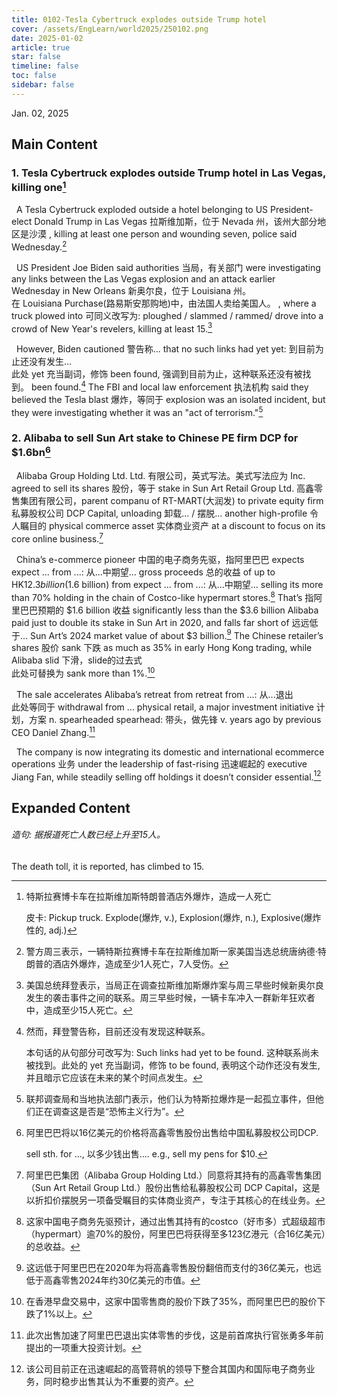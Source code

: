 ```yaml
---
title: 0102-Tesla Cybertruck explodes outside Trump hotel
cover: /assets/EngLearn/world2025/250102.png
date: 2025-01-02
article: true
star: false
timeline: false
toc: false
sidebar: false
---
```

Jan. 02, 2025
<!-- more -->

## Main Content

### 1. Tesla Cybertruck explodes outside Trump hotel in Las Vegas, killing one[^title]

&nbsp; A Tesla Cybertruck exploded outside a hotel belonging to US President-elect Donald Trump in 
<span class="hover-note">
Las Vegas
<span class="hover-content">
拉斯维加斯，位于 Nevada 州，该州大部分地区是沙漠
</span></span>
, killing at least one person and wounding seven, police said Wednesday.[^s1]


&nbsp; US President Joe Biden said 
<span class="hover-note">
authorities
<span class="hover-content">
当局，有关部门
</span></span>
 were investigating any links between the Las Vegas explosion and an attack earlier Wednesday in 
<span class="hover-note">
New Orleans
<span class="hover-content">
新奥尔良，位于 Louisiana 州。<br>
在 Louisiana Purchase(路易斯安那购地)中，由法国人卖给美国人。
</span></span>
, where a truck 
 <span class="hover-note">
 plowed into
<span class="hover-content">
可同义改写为: ploughed / slammed / rammed/ drove into
</span></span>
 a crowd of New Year's revelers, killing at least 15.[^s2]

&nbsp; However, Biden 
 <span class="hover-note">
 cautioned
<span class="hover-content">
警告称...
</span></span>
  that no such links had 
 <span class="hover-note">
 yet
<span class="hover-content">
yet: 到目前为止还没有发生... <br>
此处 yet 充当副词，修饰 been found, 强调到目前为止，这种联系还没有被找到。
</span></span>
 been found.[^s3] The FBI and local 
 <span class="hover-note">
 law enforcement
<span class="hover-content">
执法机构
 </span></span>
  said they believed the Tesla 
 <span class="hover-note">
 blast
<span class="hover-content">
爆炸，等同于 explosion
 </span></span>
 was an isolated incident, but they were investigating whether it was an "act of terrorism."[^s4]


### 2. Alibaba to sell Sun Art stake to Chinese PE firm DCP for $1.6bn[^title2]

&nbsp; Alibaba Group Holding 
<span class="hover-note">
Ltd.
<span class="hover-content">
Ltd. 有限公司，英式写法。美式写法应为 Inc.
</span></span>
 agreed to sell its 
 <span class="hover-note">
 shares 
<span class="hover-content">
股份，等于 stake
 </span></span>
 in 
 <span class="hover-note">
 Sun Art Retail Group Ltd.
 <span class="hover-content">
高鑫零售集团有限公司，parent companu of RT-MART(大润发)
 </span></span>
  to 
 <span class="hover-note">
 private equity firm
 <span class="hover-content">
 私募股权公司
</span></span>
  DCP Capital, 
<span class="hover-note">
unloading
<span class="hover-content">
卸载... / 摆脱...
</span></span>
 another 
<span class="hover-note">
high-profile
<span class="hover-content">
令人瞩目的
</span></span>
<span class="space"> </span>
<span class="hover-note">
 physical commerce asset
<span class="hover-content">
实体商业资产
</span></span>
 at a discount to focus on its core online business.[^s5]

&nbsp; 
<span class="hover-note">
China’s e-commerce pioneer
<span class="hover-content">
中国的电子商务先驱，指阿里巴巴
</span></span>
<span class="space"> </span>
<span class="hover-note">
 expects
 <span class="hover-content">
 expect ... from ...: 从...中期望...
</span></span>
<span class="space"> </span>
<span class="hover-note">
gross proceeds
<span class="hover-content">
总的收益
</span></span>
 of up to HK$12.3 billion ($1.6 billion) 
<span class="hover-note">
 from
 <span class="hover-content">
 expect ... from ...: 从...中期望...
</span></span>
 selling its more than 70% holding in the chain of Costco-like hypermart stores.[^s6] 
 <span class="hover-note">
 That’s
 <span class="hover-content">
指阿里巴巴预期的 $1.6 billion 收益
</span></span>
 significantly less than the $3.6 billion Alibaba paid just to double its stake in Sun Art in 2020, and 
<span class="hover-note">
falls far short of
<span class="hover-content">
远远低于...
</span></span>
 Sun Art’s 2024 market value of about $3 billion.[^s7] The Chinese retailer’s 
 <span class="hover-note">
 shares
<span class="hover-content">
股价
</span></span>
<span class="space"> </span>
<span class="hover-note">
 sank
<span class="hover-content">
下跌
</span></span>
 as much as 35% in early Hong Kong trading, while Alibaba 
<span class="hover-note">
slid
<span class="hover-content">
下滑，slide的过去式<br>
此处可替换为 sank
</span></span>
 more than 1%.[^s8]

&nbsp; The sale accelerates Alibaba’s 
<span class="hover-note">
retreat from
<span class="hover-content">
retreat from ...: 从...退出 <br>
此处等同于 withdrawal from ...
</span></span>
 physical retail, a major investment 
<span class="hover-note">
initiative
<span class="hover-content">
计划，方案 n.
</span></span>
<span class="space"> </span>
<span class="hover-note">
 spearheaded
<span class="hover-content">
spearhead: 带头，做先锋 v.
</span></span>
 years ago by previous CEO Daniel Zhang.[^s9]

&nbsp; The company is now integrating its domestic and international ecommerce 
<span class="hover-note">
operations
<span class="hover-content">
业务
</span></span>
 under the leadership of 
<span class="hover-note">
fast-rising
<span class="hover-content">
迅速崛起的
</span></span>
 executive Jiang Fan, while steadily selling off holdings it doesn’t consider essential.[^s10]

## Expanded Content

###### 造句: 据报道死亡人数已经上升至15人。

The death toll, it is reported, has climbed to 15.

[^title]: 特斯拉赛博卡车在拉斯维加斯特朗普酒店外爆炸，造成一人死亡

    皮卡: Pickup truck. Explode(爆炸, v.), Explosion(爆炸, n.), Explosive(爆炸性的, adj.)

[^s1]: 警方周三表示，一辆特斯拉赛博卡车在拉斯维加斯一家美国当选总统唐纳德·特朗普的酒店外爆炸，造成至少1人死亡，7人受伤。

[^s2]: 美国总统拜登表示，当局正在调查拉斯维加斯爆炸案与周三早些时候新奥尔良发生的袭击事件之间的联系。周三早些时候，一辆卡车冲入一群新年狂欢者中，造成至少15人死亡。

[^s3]: 然而，拜登警告称，目前还没有发现这种联系。

    本句话的从句部分可改写为: Such links had yet to be found. 这种联系尚未被找到。此处的 yet 充当副词，修饰 to be found, 表明这个动作还没有发生, 并且暗示它应该在未来的某个时间点发生。

[^s4]: 联邦调查局和当地执法部门表示，他们认为特斯拉爆炸是一起孤立事件，但他们正在调查这是否是“恐怖主义行为”。

[^title2]: 阿里巴巴将以16亿美元的价格将高鑫零售股份出售给中国私募股权公司DCP.

    sell sth. for ..., 以多少钱出售.... e.g., sell my pens for $10.

[^s5]: 阿里巴巴集团（Alibaba Group Holding Ltd.）同意将其持有的高鑫零售集团（Sun Art Retail Group Ltd.）股份出售给私募股权公司 DCP Capital，这是以折扣价摆脱另一项备受瞩目的实体商业资产，专注于其核心的在线业务。

[^s6]: 这家中国电子商务先驱预计，通过出售其持有的costco（好市多）式超级超市（hypermart）逾70%的股份，阿里巴巴将获得至多123亿港元（合16亿美元）的总收益。

[^s7]: 这远低于阿里巴巴在2020年为将高鑫零售股份翻倍而支付的36亿美元，也远低于高鑫零售2024年约30亿美元的市值。

[^s8]: 在香港早盘交易中，这家中国零售商的股价下跌了35%，而阿里巴巴的股价下跌了1%以上。

[^s9]: 此次出售加速了阿里巴巴退出实体零售的步伐，这是前首席执行官张勇多年前提出的一项重大投资计划。

[^s10]: 该公司目前正在迅速崛起的高管蒋帆的领导下整合其国内和国际电子商务业务，同时稳步出售其认为不重要的资产。